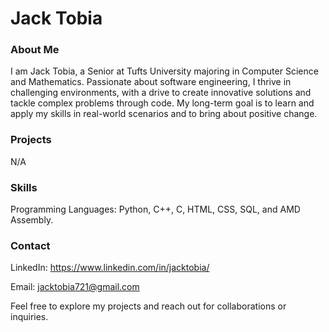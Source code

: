 # Jack Tobia
### About Me
I am Jack Tobia, a Senior at Tufts University majoring in Computer Science and Mathematics.
Passionate about software engineering, I thrive in challenging environments, with a drive
to create innovative solutions and tackle complex problems through code. My long-term goal
is to learn and apply my skills in real-world scenarios and to bring about positive change.

### Projects
N/A

### Skills
Programming Languages: Python, C++, C, HTML, CSS, SQL, and AMD Assembly.

### Contact
LinkedIn: https://www.linkedin.com/in/jacktobia/

Email: jacktobia721@gmail.com

Feel free to explore my projects and reach out for collaborations or inquiries.
